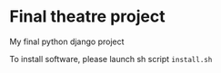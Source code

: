 Final theatre project
=============

My final python django project

To install software, please launch sh script `install.sh`
